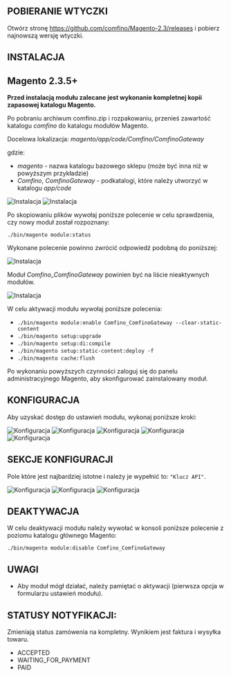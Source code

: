 ## POBIERANIE WTYCZKI

Otwórz stronę https://github.com/comfino/Magento-2.3/releases i pobierz najnowszą wersję wtyczki.

## INSTALACJA

Magento 2.3.5+
-------

**Przed instalacją modułu zalecane jest wykonanie kompletnej kopii zapasowej katalogu Magento.**

Po pobraniu archiwum comfino.zip i rozpakowaniu, przenieś zawartość katalogu *comfino* do katalogu modułów Magento.

Docelowa lokalizacja: *magento/app/code/Comfino/ComfinoGateway*

gdzie:

* *magento* - nazwa katalogu bazowego sklepu (może być inna niż w powyższym przykładzie)
* *Comfino*, *ComfinoGateway* - podkatalogi, które należy utworzyć w katalogu *app/code*

![Instalacja](images/dir_structure1.png "Instalacja")
![Instalacja](images/dir_structure2.png "Instalacja")

Po skopiowaniu plików wywołaj poniższe polecenie w celu sprawdzenia, czy nowy moduł został rozpoznany:

`./bin/magento module:status`

Wykonane polecenie powinno zwrócić odpowiedź podobną do poniższej:

![Instalacja](images/magento_console1.png "Instalacja")

Moduł *Comfino_ComfinoGateway* powinien być na liście nieaktywnych modułów.

![Instalacja](images/magento_console2.png "Instalacja")

W celu aktywacji modułu wywołaj poniższe polecenia:

* `./bin/magento module:enable Comfino_ComfinoGateway --clear-static-content`
* `./bin/magento setup:upgrade`
* `./bin/magento setup:di:compile`
* `./bin/magento setup:static-content:deploy -f`
* `./bin/magento cache:flush`

Po wykonaniu powyższych czynności zaloguj się do panelu administracyjnego Magento, aby skonfigurować zainstalowany moduł.

## KONFIGURACJA

Aby uzyskać dostęp do ustawień modułu, wykonaj poniższe kroki:

![Konfiguracja](images/pl/menu1.png "Konfiguracja")
![Konfiguracja](images/pl/menu2.png "Konfiguracja")
![Konfiguracja](images/pl/menu3.png "Konfiguracja")
![Konfiguracja](images/pl/menu4.png "Konfiguracja")
![Konfiguracja](images/pl/mod_config1.png "Konfiguracja")

## SEKCJE KONFIGURACJI

Pole które jest najbardziej istotne i należy je wypełnić to: `"Klucz API"`.

![Konfiguracja](images/pl/mod_config2.png "Konfiguracja")
![Konfiguracja](images/pl/mod_config3.png "Konfiguracja")
![Konfiguracja](images/pl/mod_config4.png "Konfiguracja")


## DEAKTYWACJA

W celu deaktywacji modułu należy wywołać w konsoli poniższe polecenie z poziomu katalogu głównego Magento:

`./bin/magento module:disable Comfino_ComfinoGateway`

## UWAGI

* Aby moduł mógł działać, należy pamiętać o aktywacji (pierwsza opcja w formularzu ustawień modułu).

## STATUSY NOTYFIKACJI:

Zmieniają status zamówenia na kompletny. Wynikiem jest faktura i wysyłka towaru.

* ACCEPTED
* WAITING_FOR_PAYMENT
* PAID
